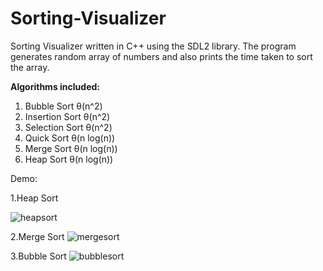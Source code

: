 # Sorting-Visualizer
Sorting Visualizer written in C++ using the SDL2 library. The program generates random array of numbers and also prints the time taken to sort the array.

**Algorithms included:**
1. Bubble Sort              θ(n^2)
2. Insertion Sort           θ(n^2)
3. Selection Sort           θ(n^2)
4. Quick Sort               θ(n log(n))
5. Merge Sort               θ(n log(n))
6. Heap Sort                θ(n log(n))


Demo:

1.Heap Sort

![heapsort](https://github.com/user-attachments/assets/92f67ce1-1167-4d6c-8dc1-9adf1a051a66)

2.Merge Sort
![mergesort](https://github.com/user-attachments/assets/31dc9575-bfff-4e26-9ac9-d4f9cfa833ce)

3.Bubble Sort
![bubblesort](https://github.com/user-attachments/assets/a3ccf059-06fb-488f-a781-f8c227ee3cc7)
